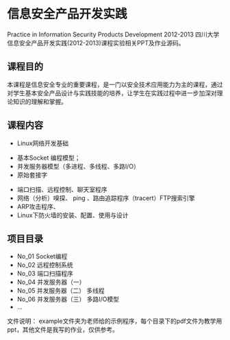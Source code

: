 信息安全产品开发实践
=================
Practice in Information Security Products Development 2012-2013
四川大学信息安全产品开发实践(2012-2013)课程实验相关PPT及作业源码。

课程目的
-------

本课程是信息安全专业的重要课程，是一门以安全技术应用能力为主的课程，通过对学生基本安全产品设计与实践技能的培养，让学生在实践过程中进一步加深对理论知识的理解和掌握。

课程内容
-------

- Linux网络开发基础
 + 基本Socket 编程模型；
 + 并发服务器模型（多进程、多线程、多路I/O）
 + 原始套接字
- 端口扫描、远程控制、聊天室程序 
- 网络（分析）嗅探、 ping 、路由追踪程序（tracert）FTP搜索引擎
- ARP攻击程序、
- Linux下防火墙的安装、配置、使用与设计

项目目录
-------

* No_01 Socket编程
* No_02 远程控制系统
* No_03 端口扫描程序
* No_04 并发服务器（一） 
* No_05 并发服务器（二） 多线程
* No_06 并发服务器（三） 多路I/O模型
* ...

文件说明：
example文件夹为老师给的示例程序，每个目录下的pdf文件为教学用ppt，其他文件是我写的作业，仅供参考。